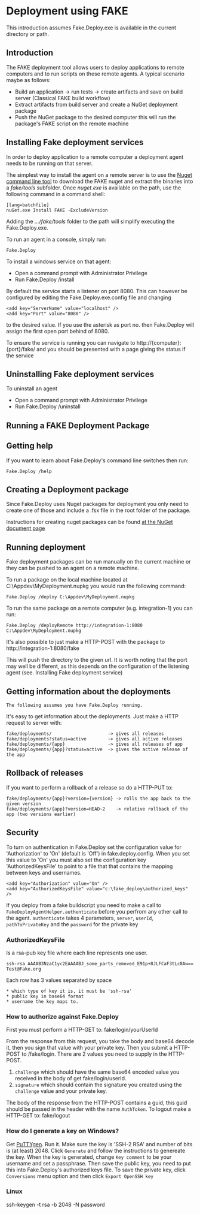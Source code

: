 # Deployment using FAKE

This introduction assumes Fake.Deploy.exe is available in the current directory or path.

## Introduction

The FAKE deployment tool allows users to deploy applications to remote computers and to run scripts on these remote agents. A typical scenario maybe as follows:


* Build an application -> run tests -> create artifacts and save on build server (Classical FAKE build workflow)
* Extract artifacts from build server and create a NuGet deployment package
* Push the NuGet package to the desired computer this will run the package's FAKE script on the remote machine

## Installing Fake deployment services

In order to deploy application to a remote computer a deployment agent needs to be running on that server.

The simplest way to install the agent on a remote server is to use the [Nuget command line tool](http://docs.nuget.org/consume/installing-nuget) to download the FAKE nuget and extract the binaries into a _fake/tools_ subfolder.  Once  _nuget.exe_ is available on the path, use the following command in a command shell:

    [lang=batchfile]
    nuGet.exe Install FAKE -ExcludeVersion

Adding the _.../fake/tools_ folder to the path will simplify executing the Fake.Deploy.exe.

To run an agent in a console, simply run:

    Fake.Deploy

To install a windows service on that agent:

   * Open a command prompt with Administrator Privilege
   * Run Fake.Deploy /install

By default the service starts a listener on port 8080. This can however be configured by editing the Fake.Deploy.exe.config file
and changing

    <add key="ServerName" value="localhost" />
    <add key="Port" value="8080" />

to the desired value. If you use the asterisk as port no. then Fake.Deploy will assign the first open port behind of 8080.

To ensure the service is running you can navigate to http://{computer}:{port}/fake/ and you should be presented with a page giving the
status if the service

## Uninstalling Fake deployment services

To uninstall an agent

   * Open a command prompt with Administrator Privilege
   * Run Fake.Deploy /uninstall

## Running a FAKE Deployment Package

## Getting help

If you want to learn about Fake.Deploy's command line switches then run:

    Fake.Deploy /help

## Creating a Deployment package

Since Fake.Deploy uses Nuget packages for deployment you only need to create one of those and include a .fsx file in the root folder of the package.

Instructions for creating nuget packages can be found [at the NuGet document page](http://docs.nuget.org/docs/creating-packages/creating-and-publishing-a-package)

## Running deployment

Fake deployment packages can be run manually on the current machine or they can be pushed to an agent on a remote machine.

To run a package on the local machine located at C:\Appdev\MyDeployment.nupkg you would run the following command:

    Fake.Deploy /deploy C:\Appdev\MyDeployment.nupkg

To run the same package on a remote computer (e.g. integration-1) you can run:

    Fake.Deploy /deployRemote http://integration-1:8080 C:\Appdev\MyDeployment.nupkg

It's also possible to just make a HTTP-POST with the package to http://integration-1:8080/fake

This will push the directory to the given url. It is worth noting that the port may well be different, as this depends on the configuration of the
listening agent (see. Installing Fake deployment service)

## Getting information about the deployments

    The following assumes you have Fake.Deploy running.

It's easy to get information about the deployments. Just make a HTTP request to server with:

    fake/deployments/                     -> gives all releases
    fake/deployments?status=active        -> gives all active releases
    fake/deployments/{app}                -> gives all releases of app
    fake/deployments/{app}?status=active  -> gives the active release of the app

## Rollback of releases

If you want to perform a rollback of a release so do a HTTP-PUT to:

    fake/deployments/{app}?version={version} -> rolls the app back to the given version
    fake/deployments/{app}?version=HEAD~2    -> relative rollback of the app (two versions earlier)

## Security
To turn on authentication in Fake.Deploy set the configuration value for 'Authorization' to 'On' (default is 'Off') in fake.deploy.config.
When you set this value to 'On' you must also set the configuration key 'AuthorizedKeysFile' to point to a file that that contains the mapping between keys and usernames.

    <add key="Authorization" value="On" />
    <add key="AuthorizedKeysFile" value="c:\fake_deploy\authorized_keys" />

If you deploy from a fake buildscript you need to make a call to `FakeDeployAgentHelper.authenticate` before you perfrom any other call to the agent.
`authenticate` takes 4 parameters, `server`, `userId`, `pathToPrivateKey` and the `password` for the private key

### AuthorizedKeysFile
Is a rsa-pub key file where each line represents one user.

    ssh-rsa AAAAB3NzaC1yc2EAAAABJ_some_parts_removed_E91p+8JLFCaF3tLc8Aw== Test@Fake.org

Each row has 3 values separated by space

    * which type of key it is, it must be 'ssh-rsa'
    * public key in base64 format
    * username the key maps to.

### How to authorize against Fake.Deploy
First you must perform a HTTP-GET to:
        fake/login/yourUserId

From the response from this request, you take the body and base64 decode it, then you sign that value with your private key.
Then you submit a HTTP-POST to
        /fake/login.
There are 2 values you need to supply in the HTTP-POST.

1. `challenge` which should have the same base64 encoded value you received in the body of get fake/login/userId.
2. `signature` which should contain the signature you created using the `challenge` value and your private key.

The body of the response from the HTTP-POST contains a guid, this guid should be passed in the header with the name `AuthToken`.
To logout make a HTTP-GET to:
        fake/logout


### How do I generate a key on Windows?
Get [PuTTYgen](http://www.chiark.greenend.org.uk/~sgtatham/putty/download.html).
Run it.
Make sure the key is 'SSH-2 RSA' and number of bits is (at least) 2048.
Click `Generate` and follow the instructions to genereate the key.
When the key is generated, change `Key comment` to be your username and set a passphrase.
Then save the public key, you need to put this into Fake.Deploy's authorized keys file.
To save the private key, click `Conversions` menu option and then click `Export OpenSSH key`

### Linux
 ssh-keygen -t rsa -b 2048 -N password